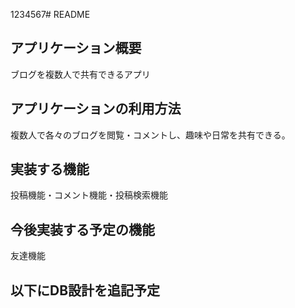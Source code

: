 1234567# README

## アプリケーション概要
ブログを複数人で共有できるアプリ

## アプリケーションの利用方法
複数人で各々のブログを閲覧・コメントし、趣味や日常を共有できる。

## 実装する機能
投稿機能・コメント機能・投稿検索機能

## 今後実装する予定の機能
友達機能

## 以下にDB設計を追記予定　